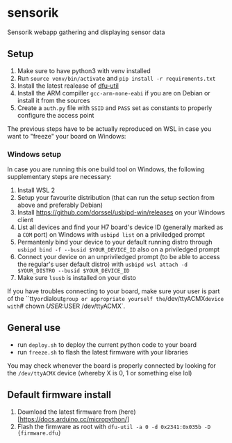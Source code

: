 # sensorik

Sensorik webapp gathering and displaying sensor data

## Setup

1. Make sure to have python3 with venv installed
2. Run `source venv/bin/activate` and `pip install -r requirements.txt`
3. Install the latest realease of [dfu-util](https://dfu-util.sourceforge.net/releases/)
4. Install the ARM compiller `gcc-arm-none-eabi` if you are on Debian or install it from the sources
5. Create a `auth.py` file with `SSID` and `PASS` set as constants to properly configure the access point

The previous steps have to be actually reproduced on WSL in case you want to "freeze" your board on Windows:

### Windows setup 
In case you are running this one build tool on Windows, the following supplementary steps are necessary:
1. Install WSL 2 
2. Setup your favourite distribution (that can run the setup section from above and preferably Debian)
3. Install https://github.com/dorssel/usbipd-win/releases on your Windows client
4. List all devices and find your H7 board's device ID (generally marked as a `COM` port) on Windows with `usbipd list` on a priviledged prompt
5. Permantenly bind your device to your default running distro through `usbipd bind -f --busid $YOUR_DEVICE_ID` also on a priviledged prompt 
6. Connect your device on an unpriviledged prompt (to be able to access the regular's user default distro) with `usbipd wsl attach -d $YOUR_DISTRO --busid $YOUR_DEVICE_ID`
7. Make sure `lsusb` is installed on your disto

If you have troubles connecting to your board, make sure your user is part of the ``tty` or `dialout` group or appropriate yourself the `/dev/ttyACMX` device with `# chown $USER:$USER /dev/ttyACMX`. 

## General use
- run `deploy.sh` to deploy the current python code to your board
- run `freeze.sh` to flash the latest firmware with your libraries

You may check whenever the board is properly connected by looking for the `/dev/ttyACMX` device (whereby X is 0, 1 or something else lol)

## Default firmware install 
1. Download the latest firmware from (here)[https://docs.arduino.cc/micropython/]
2. Flash the firmware as root with `dfu-util -a 0 -d 0x2341:0x035b -D {firmware.dfu}`